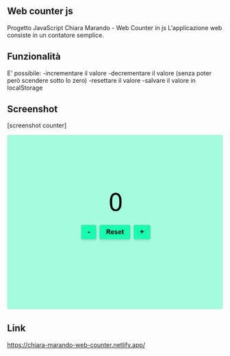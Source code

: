 ## Web counter js

Progetto JavaScript Chiara Marando - Web Counter in js
L'applicazione web consiste in un contatore semplice.

## Funzionalità

E' possibile:
-incrementare il valore
-decrementare il valore (senza poter però scendere sotto lo zero)
-resettare il valore
-salvare il valore in localStorage

## Screenshot
[screenshot counter]
<p align="center">
  <img src="img/screenshot-counter.png" alt="Screenshot del progetto" width="600">
</p>

## Link

https://chiara-marando-web-counter.netlify.app/
